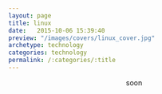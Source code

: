 ```yaml
---
layout: page
title: linux
date:   2015-10-06 15:39:40
preview: "/images/covers/linux_cover.jpg"
archetype: technology
categories: technology
permalink: /:categories/:title
---
```


<center>
soon
</center>
